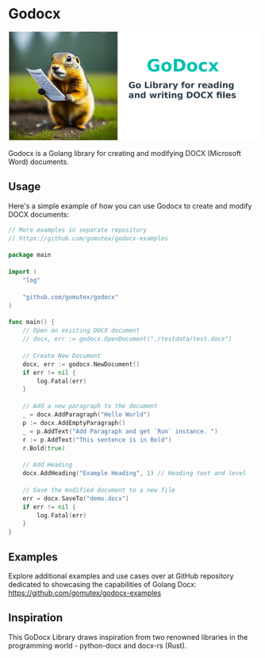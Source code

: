 # Godocx

<p align="center"><img width="650" src="./godocx.png" alt="Godocx logo"></p>


Godocx is a Golang library for creating and modifying DOCX (Microsoft Word) documents.

## Usage
Here's a simple example of how you can use Godocx to create and modify DOCX documents:

```go
// More examples in separate repository
// https://github.com/gomutex/godocx-examples

package main

import (
	"log"

	"github.com/gomutex/godocx"
)

func main() {
	// Open an existing DOCX document
	// docx, err := godocx.OpenDocument("./testdata/test.docx")

	// Create New Document
	docx, err := godocx.NewDocument()
	if err != nil {
		log.Fatal(err)
	}

	// Add a new paragraph to the document
	_ = docx.AddParagraph("Hello World")
	p := docx.AddEmptyParagraph()
	_ = p.AddText("Add Paragraph and get `Run` instance. ")
	r := p.AddText("This sentence is in Bold")
	r.Bold(true)

	// Add Heading
	docx.AddHeading("Example Heading", 1) // Heading text and level

	// Save the modified document to a new file
	err = docx.SaveTo("demo.docx")
	if err != nil {
		log.Fatal(err)
	}
}

```

## Examples
Explore additional examples and use cases over at GitHub repository dedicated to showcasing the capabilities of Golang Docx:
https://github.com/gomutex/godocx-examples

## Inspiration
This GoDocx Library draws inspiration from two renowned libraries in the programming world - python-docx and docx-rs (Rust). 


